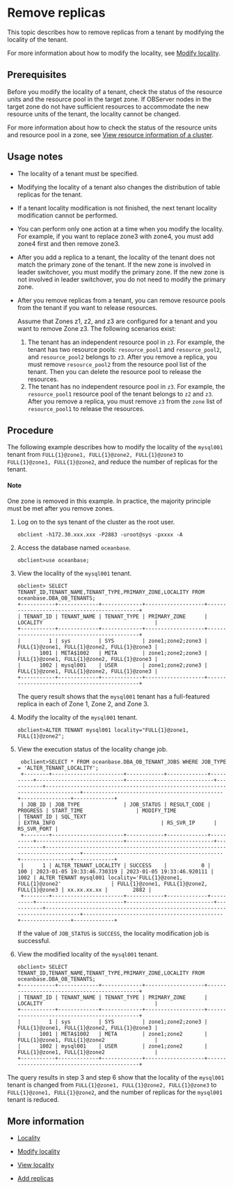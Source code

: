 # Remove replicas

This topic describes how to remove replicas from a tenant by modifying the locality of the tenant. 

For more information about how to modify the locality, see [Modify locality](2.modify-locality.md). 

## Prerequisites

Before you modify the locality of a tenant, check the status of the resource units and the resource pool in the target zone. If OBServer nodes in the target zone do not have sufficient resources to accommodate the new resource units of the tenant, the locality cannot be changed. 

For more information about how to check the status of the resource units and resource pool in a zone, see [View resource information of a cluster](../../../../7.reference/2.administrator-guide/2.basic-database-management/1.manage-clusters/10.view-the-resource-information-of-a-cluster.md). 

## Usage notes

* The locality of a tenant must be specified.

* Modifying the locality of a tenant also changes the distribution of table replicas for the tenant.

* If a tenant locality modification is not finished, the next tenant locality modification cannot be performed.

* You can perform only one action at a time when you modify the locality. For example, if you want to replace zone3 with zone4, you must add zone4 first and then remove zone3.

* After you add a replica to a tenant, the locality of the tenant does not match the primary zone of the tenant. If the new zone is involved in leader switchover, you must modify the primary zone. If the new zone is not involved in leader switchover, you do not need to modify the primary zone. 

* After you remove replicas from a tenant, you can remove resource pools from the tenant if you want to release resources. 

   Assume that Zones z1, z2, and z3 are configured for a tenant and you want to remove Zone z3. The following scenarios exist:

   1. The tenant has an independent resource pool in `z3`. For example, the tenant has two resource pools: `resource_pool1` and `resource_pool2`, and `resource_pool2` belongs to `z3`. After you remove a replica, you must remove `resource_pool2` from the resource pool list of the tenant. Then you can delete the resource pool to release the resources. 
   <!-- For more information, see [Delete a resource pool]. --> 

   2. The tenant has no independent resource pool in `z3`. For example, the `resource_pool1` resource pool of the tenant belongs to `z2` and `z3`. After you remove a replica, you must remove `z3` from the `zone` list of `resource_pool1` to release the resources. 
   <!-- For more information about how to modify the `zone` list of a resource pool, see [Modify the attributes of a resource pool]. --> 

## Procedure

The following example describes how to modify the locality of the `mysql001` tenant from `FULL{1}@zone1, FULL{1}@zone2, FULL{1}@zone3` to `FULL{1}@zone1, FULL{1}@zone2`, and reduce the number of replicas for the tenant. 

<main id="notice" type='explain'>
   <h4>Note</h4>
   <p>One zone is removed in this example. In practice, the majority principle must be met after you remove zones.</p>
</main>

1. Log on to the sys tenant of the cluster as the root user. 

   ```shell
   obclient -h172.30.xxx.xxx -P2883 -uroot@sys -pxxxx -A
   ```

2. Access the database named `oceanbase`. 

   ```shell
   obclient>use oceanbase;
   ```

3. View the locality of the `mysql001` tenant. 

   ```shell
   obclient> SELECT TENANT_ID,TENANT_NAME,TENANT_TYPE,PRIMARY_ZONE,LOCALITY FROM oceanbase.DBA_OB_TENANTS;
   +-----------+-------------+-------------+-------------------+---------------------------------------------+
   | TENANT_ID | TENANT_NAME | TENANT_TYPE | PRIMARY_ZONE      | LOCALITY                                    |
   +-----------+-------------+-------------+-------------------+---------------------------------------------+
   |         1 | sys         | SYS         | zone1;zone2;zone3 | FULL{1}@zone1, FULL{1}@zone2, FULL{1}@zone3 |
   |      1001 | META$1002   | META        | zone1;zone2;zone3 | FULL{1}@zone1, FULL{1}@zone2, FULL{1}@zone3 |
   |      1002 | mysql001    | USER        | zone1;zone2;zone3 | FULL{1}@zone1, FULL{1}@zone2, FULL{1}@zone3 |
   +-----------+-------------+-------------+-------------------+---------------------------------------------+
   ```

   The query result shows that the `mysql001` tenant has a full-featured replica in each of Zone 1, Zone 2, and Zone 3. 

4. Modify the locality of the `mysql001` tenant. 

   ```shell
   obclient>ALTER TENANT mysql001 locality="FULL{1}@zone1, FULL{1}@zone2";
   ```

5. View the execution status of the locality change job. 

   ```shell
    obclient>SELECT * FROM oceanbase.DBA_OB_TENANT_JOBS WHERE JOB_TYPE = 'ALTER_TENANT_LOCALITY';
    +--------+-----------------------+------------+-------------+----------+----------------------------+----------------------------+-----------+------------------------------------------------------------------------------+---------------------------------------------+----------------+-------------+
    | JOB_ID | JOB_TYPE              | JOB_STATUS | RESULT_CODE | PROGRESS | START_TIME                 | MODIFY_TIME                | TENANT_ID | SQL_TEXT                                                                     | EXTRA_INFO                                  | RS_SVR_IP      | RS_SVR_PORT |
    +--------+-----------------------+------------+-------------+----------+----------------------------+----------------------------+-----------+------------------------------------------------------------------------------+---------------------------------------------+----------------+-------------+
    |      1 | ALTER_TENANT_LOCALITY | SUCCESS    |           0 |      100 | 2023-01-05 19:33:46.730319 | 2023-01-05 19:33:46.920111 |      1002 | ALTER TENANT mysql001 locality='FULL{1}@zone1, FULL{1}@zone2'                | FULL{1}@zone1, FULL{1}@zone2, FULL{1}@zone3 | xx.xx.xx.xx |        2882 |
    +--------+-----------------------+------------+-------------+----------+----------------------------+----------------------------+-----------+------------------------------------------------------------------------------+---------------------------------------------+----------------+-------------+
   ```

   If the value of `JOB_STATUS` is `SUCCESS`, the locality modification job is successful. 

6. View the modified locality of the `mysql001` tenant. 

   ```shell
   obclient> SELECT TENANT_ID,TENANT_NAME,TENANT_TYPE,PRIMARY_ZONE,LOCALITY FROM oceanbase.DBA_OB_TENANTS;
   +-----------+-------------+-------------+-------------------+---------------------------------------------+
   | TENANT_ID | TENANT_NAME | TENANT_TYPE | PRIMARY_ZONE      | LOCALITY                                    |
   +-----------+-------------+-------------+-------------------+---------------------------------------------+
   |         1 | sys         | SYS         | zone1;zone2;zone3 | FULL{1}@zone1, FULL{1}@zone2, FULL{1}@zone3 |
   |      1001 | META$1002   | META        | zone1;zone2       | FULL{1}@zone1, FULL{1}@zone2                |
   |      1002 | mysql001    | USER        | zone1;zone2       | FULL{1}@zone1, FULL{1}@zone2                |
   +-----------+-------------+-------------+-------------------+---------------------------------------------+
   ```

The query results in step 3 and step 6 show that the locality of the `mysql001` tenant is changed from `FULL{1}@zone1, FULL{1}@zone2, FULL{1}@zone3` to `FULL{1}@zone1, FULL{1}@zone2`, and the number of replicas for the `mysql001` tenant is reduced. 

## More information

* [Locality](../1.locality-overview.md)

* [Modify locality](2.modify-locality.md)

* [View locality](1.view-locality.md)

* [Add replicas](3.add-replica.md)
